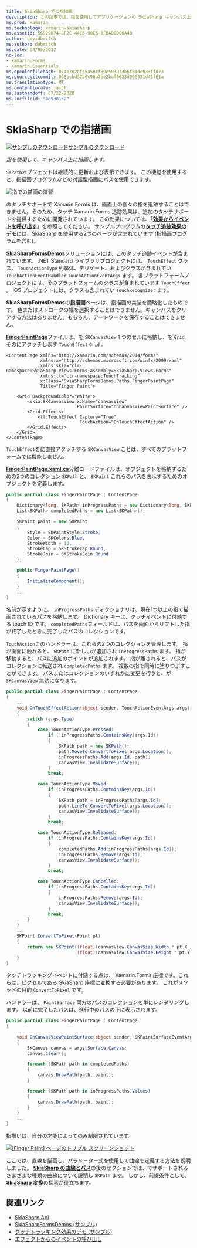 ```yaml
---
title: SkiaSharp での指描画
description: この記事では、指を使用してアプリケーションの SkiaSharp キャンバス上に描画する方法について説明し、サンプルコードを使用してその方法を Xamarin.Forms 示します。
ms.prod: xamarin
ms.technology: xamarin-skiasharp
ms.assetid: 56929D74-8F2C-44C6-90E6-3FBABCDC0A4B
author: davidbritch
ms.author: dabritch
ms.date: 04/05/2017
no-loc:
- Xamarin.Forms
- Xamarin.Essentials
ms.openlocfilehash: 074b782bfc5458cf89e593913b6f31de633ffd73
ms.sourcegitcommit: 008bcbd37b6c96a7be2baf0633d066931d41f61a
ms.translationtype: MT
ms.contentlocale: ja-JP
ms.lasthandoff: 07/22/2020
ms.locfileid: "86938152"
---
```

# <a name="finger-painting-in-skiasharp"></a>SkiaSharp での指描画

[![サンプルのダウンロード](~/media/shared/download.png)サンプルのダウンロード](https://docs.microsoft.com/samples/xamarin/xamarin-forms-samples/skiasharpforms-demos)

_指を使用して、キャンバス上に描画します。_

`SKPath`オブジェクトは継続的に更新および表示できます。 この機能を使用すると、指描画プログラムなどの対話型描画にパスを使用できます。

![指での描画の演習](finger-paint-images/fingerpaintsample.png)

のタッチサポートで Xamarin.Forms は、画面上の個々の指を追跡することはできません。そのため、タッチ Xamarin.Forms 追跡効果は、追加のタッチサポートを提供するために開発されています。 この効果については、「[**効果からイベントを呼び出す**](~/xamarin-forms/app-fundamentals/effects/touch-tracking.md)」を参照してください。 サンプルプログラムの[**タッチ追跡効果のデモ**](https://docs.microsoft.com/samples/xamarin/xamarin-forms-samples/effects-touchtrackingeffect/)には、SkiaSharp を使用する2つのページが含まれています (指描画プログラムを含む)。

[**SkiaSharpFormsDemos**](https://docs.microsoft.com/samples/xamarin/xamarin-forms-samples/skiasharpforms-demos)ソリューションには、このタッチ追跡イベントが含まれています。 .NET Standard ライブラリプロジェクトには、 `TouchEffect` クラス、 `TouchActionType` 列挙体、デリゲート、およびクラスが含まれてい `TouchActionEventHandler` `TouchActionEventArgs` ます。 各プラットフォームプロジェクトには、そのプラットフォームのクラスが含まれています `TouchEffect` 。 iOS プロジェクトには、クラスも含まれてい `TouchRecognizer` ます。

**SkiaSharpFormsDemos**の**指描画**ページは、指描画の実装を簡略化したものです。 色またはストロークの幅を選択することはできません。キャンバスをクリアする方法はありません。もちろん、アートワークを保存することはできません。

[**FingerPaintPage**](https://github.com/xamarin/xamarin-forms-samples/blob/master/SkiaSharpForms/Demos/Demos/SkiaSharpFormsDemos/Paths/FingerPaintPage.xaml)ファイルは、を `SKCanvasView` 1 つのセルに格納し、を `Grid` そのにアタッチします `TouchEffect` `Grid` 。

```xaml
<ContentPage xmlns="http://xamarin.com/schemas/2014/forms"
             xmlns:x="http://schemas.microsoft.com/winfx/2009/xaml"
             xmlns:skia="clr-namespace:SkiaSharp.Views.Forms;assembly=SkiaSharp.Views.Forms"
             xmlns:tt="clr-namespace:TouchTracking"
             x:Class="SkiaSharpFormsDemos.Paths.FingerPaintPage"
             Title="Finger Paint">

    <Grid BackgroundColor="White">
        <skia:SKCanvasView x:Name="canvasView"
                           PaintSurface="OnCanvasViewPaintSurface" />
        <Grid.Effects>
            <tt:TouchEffect Capture="True"
                            TouchAction="OnTouchEffectAction" />
        </Grid.Effects>
    </Grid>
</ContentPage>
```

`TouchEffect`をに直接アタッチする `SKCanvasView` ことは、すべてのプラットフォームでは機能しません。

[**FingerPaintPage.xaml.cs**](https://github.com/xamarin/xamarin-forms-samples/blob/master/SkiaSharpForms/Demos/Demos/SkiaSharpFormsDemos/Paths/FingerPaintPage.xaml.cs)分離コードファイルは、オブジェクトを格納するための2つのコレクション `SKPath` と、 `SKPaint` これらのパスを表示するためのオブジェクトを定義します。

```csharp
public partial class FingerPaintPage : ContentPage
{
    Dictionary<long, SKPath> inProgressPaths = new Dictionary<long, SKPath>();
    List<SKPath> completedPaths = new List<SKPath>();

    SKPaint paint = new SKPaint
    {
        Style = SKPaintStyle.Stroke,
        Color = SKColors.Blue,
        StrokeWidth = 10,
        StrokeCap = SKStrokeCap.Round,
        StrokeJoin = SKStrokeJoin.Round
    };

    public FingerPaintPage()
    {
        InitializeComponent();
    }
    ...
}
```

名前が示すように、 `inProgressPaths` ディクショナリは、現在1つ以上の指で描画されているパスを格納します。 Dictionary キーは、タッチイベントに付随する touch ID です。 `completedPaths`フィールドは、パスを画面からリフトした指が終了したときに完了したパスのコレクションです。

`TouchAction`このハンドラーは、これらの2つのコレクションを管理します。 指が画面に触れると、 `SKPath` に新しいが追加され `inProgressPaths` ます。 指が移動すると、パスに追加のポイントが追加されます。 指が離されると、パスがコレクションに転送され `completedPaths` ます。 複数の指で同時に塗りつぶすことができます。 パスまたはコレクションのいずれかに変更を行うと、が `SKCanvasView` 無効になります。

```csharp
public partial class FingerPaintPage : ContentPage
{
    ...
    void OnTouchEffectAction(object sender, TouchActionEventArgs args)
    {
        switch (args.Type)
        {
            case TouchActionType.Pressed:
                if (!inProgressPaths.ContainsKey(args.Id))
                {
                    SKPath path = new SKPath();
                    path.MoveTo(ConvertToPixel(args.Location));
                    inProgressPaths.Add(args.Id, path);
                    canvasView.InvalidateSurface();
                }
                break;

            case TouchActionType.Moved:
                if (inProgressPaths.ContainsKey(args.Id))
                {
                    SKPath path = inProgressPaths[args.Id];
                    path.LineTo(ConvertToPixel(args.Location));
                    canvasView.InvalidateSurface();
                }
                break;

            case TouchActionType.Released:
                if (inProgressPaths.ContainsKey(args.Id))
                {
                    completedPaths.Add(inProgressPaths[args.Id]);
                    inProgressPaths.Remove(args.Id);
                    canvasView.InvalidateSurface();
                }
                break;

            case TouchActionType.Cancelled:
                if (inProgressPaths.ContainsKey(args.Id))
                {
                    inProgressPaths.Remove(args.Id);
                    canvasView.InvalidateSurface();
                }
                break;
        }
    }
    ...
    SKPoint ConvertToPixel(Point pt)
    {
        return new SKPoint((float)(canvasView.CanvasSize.Width * pt.X / canvasView.Width),
                           (float)(canvasView.CanvasSize.Height * pt.Y / canvasView.Height));
    }
}
```

タッチトラッキングイベントに付随する点は、 Xamarin.Forms 座標です。これらは、ピクセルである SkiaSharp 座標に変換する必要があります。 これがメソッドの目的 `ConvertToPixel` です。

ハンドラーは、 `PaintSurface` 両方のパスのコレクションを単にレンダリングします。 以前に完了したパスは、進行中のパスの下に表示されます。

```csharp
public partial class FingerPaintPage : ContentPage
{
    ...
    void OnCanvasViewPaintSurface(object sender, SKPaintSurfaceEventArgs args)
    {
        SKCanvas canvas = args.Surface.Canvas;
        canvas.Clear();

        foreach (SKPath path in completedPaths)
        {
            canvas.DrawPath(path, paint);
        }

        foreach (SKPath path in inProgressPaths.Values)
        {
            canvas.DrawPath(path, paint);
        }
    }
    ...
}
```

指描いは、自分の才能によってのみ制限されています。

[![[Finger Paint] ページのトリプル スクリーンショット](finger-paint-images/fingerpaint-small.png)](finger-paint-images/fingerpaint-large.png#lightbox "[Finger Paint] ページのトリプル スクリーンショット")

ここでは、直線を描画し、パラメーター式を使用して曲線を定義する方法を説明しました。 [**SkiaSharp の曲線とパス**](../curves/index.md)の後のセクションでは、でサポートされるさまざまな種類の曲線について説明し `SKPath` ます。 しかし、前提条件として、 [**SkiaSharp 変換**](../transforms/index.md)の探索が役立ちます。

## <a name="related-links"></a>関連リンク

- [SkiaSharp Api](https://docs.microsoft.com/dotnet/api/skiasharp)
- [SkiaSharpFormsDemos (サンプル)](https://docs.microsoft.com/samples/xamarin/xamarin-forms-samples/skiasharpforms-demos)
- [タッチトラッキング効果のデモ (サンプル)](https://docs.microsoft.com/samples/xamarin/xamarin-forms-samples/effects-touchtrackingeffect/)
- [エフェクトからのイベントの呼び出し](~/xamarin-forms/app-fundamentals/effects/touch-tracking.md)
